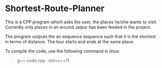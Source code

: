 # Shortest-Route-Planner

This is a CPP program which asks the user, the places he/she wants to visit. Currently only places in an around Jaipur has been feeded in the project. 

The program outputs the an sequence sequence such that it is the shortest in terms of distance. The tour starts and ends at the same place. 

To compile the code, use the following command in linux:
> g++ code.cpp -std=c++11
